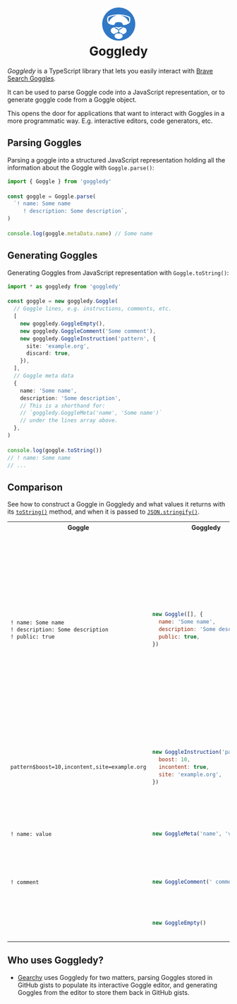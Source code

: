 <h1 align="center">
    <img src="./sticker.svg" width="75" />
    <br>
    Goggledy
</h1>

_Goggledy_ is a TypeScript library that lets you easily interact with
[Brave Search Goggles](https://github.com/brave/goggles-quickstart/).

It can be used to parse Goggle code into a JavaScript representation, or to
generate goggle code from a Goggle object.

This opens the door for applications that want to interact with Goggles in a more programmatic way.
E.g. interactive editors, code generators, etc.

## Parsing Goggles

Parsing a goggle into a structured JavaScript representation holding all
the information about the Goggle with `Goggle.parse()`:

```ts
import { Goggle } from 'goggledy'

const goggle = Goggle.parse(
  `! name: Some name
     ! description: Some description`,
)

console.log(goggle.metaData.name) // Some name
```

## Generating Goggles

Generating Goggles from JavaScript representation with `Goggle.toString()`:

```ts
import * as goggledy from 'goggledy'

const goggle = new goggledy.Goggle(
  // Goggle lines, e.g. instructions, comments, etc.
  [
    new goggledy.GoggleEmpty(),
    new goggledy.GoggleComment('Some comment'),
    new goggledy.GoggleInstruction('pattern', {
      site: 'example.org',
      discard: true,
    }),
  ],
  // Goggle meta data
  {
    name: 'Some name',
    description: 'Some description',
    // This is a shorthand for:
    // `goggledy.GoggleMeta('name', 'Some name')`
    // under the lines array above.
  },
)

console.log(goggle.toString())
// ! name: Some name
// ...
```

## Comparison

See how to construct a Goggle in Goggledy and what values it returns with its
[`toString()`](https://developer.mozilla.org/en-US/docs/Web/JavaScript/Reference/Global_Objects/Object/toString)
method, and when it is passed to [`JSON.stringify()`](https://developer.mozilla.org/en-US/docs/Web/JavaScript/Reference/Global_Objects/JSON/stringify).

<!-- START TABLE -->
<!--
    THIS IS AN AUTOGENERATED AREA. DO NOT EDIT THIS AREA DIRECTLY.
    See `scripts/generate-comparison-table.js` for more information.
-->
<table>
<tr>
<th>Goggle</th>
<th>Goggledy</th>
<th>JSON</th>
</tr>

<tr>
<td>

```
! name: Some name
! description: Some description
! public: true
```

</td>
<td>

```js
new Goggle([], {
  name: 'Some name',
  description: 'Some description',
  public: true,
})
```

</td>
<td>

```json
{
  "metaData": {
    "name": "Some name",
    "description": "Some description",
    "public": true
  },
  "lines": [
    {
      "type": "meta",
      "key": "name",
      "value": "Some name"
    },
    {
      "type": "meta",
      "key": "description",
      "value": "Some description"
    },
    {
      "type": "meta",
      "key": "public",
      "value": true
    }
  ]
}
```

</td>
</tr>
<tr>
<td>

```
pattern$boost=10,incontent,site=example.org
```

</td>
<td>

```js
new GoggleInstruction('pattern', {
  boost: 10,
  incontent: true,
  site: 'example.org',
})
```

</td>
<td>

```json
{
  "type": "instruction",
  "pattern": "pattern",
  "options": {
    "boost": 10,
    "incontent": true,
    "site": "example.org"
  }
}
```

</td>
</tr>
<tr>
<td>

```
! name: value
```

</td>
<td>

```js
new GoggleMeta('name', 'value')
```

</td>
<td>

```json
{
  "type": "meta",
  "key": "name",
  "value": "value"
}
```

</td>
</tr>
<tr>
<td>

```
! comment
```

</td>
<td>

```js
new GoggleComment(' comment')
```

</td>
<td>

```json
{
  "type": "comment",
  "value": " comment"
}
```

</td>
</tr>
<tr>
<td>

```

```

</td>
<td>

```js
new GoggleEmpty()
```

</td>
<td>

```json
{
  "type": "empty"
}
```

</td>
</tr>
</table>
<!-- END TABLE -->

## Who uses Goggledy?

- [Gearchy](https://gearchy.wolf.gdn) uses Goggledy for two matters, parsing Goggles stored in GitHub gists
  to populate its interactive Goggle editor, and generating Goggles from the editor to
  store them back in GitHub gists.
